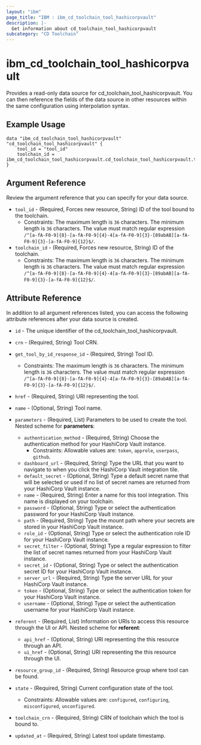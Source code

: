 ```yaml
---
layout: "ibm"
page_title: "IBM : ibm_cd_toolchain_tool_hashicorpvault"
description: |-
  Get information about cd_toolchain_tool_hashicorpvault
subcategory: "CD Toolchain"
---
```


# ibm_cd_toolchain_tool_hashicorpvault

Provides a read-only data source for cd_toolchain_tool_hashicorpvault. You can then reference the fields of the data source in other resources within the same configuration using interpolation syntax.

## Example Usage

```hcl
data "ibm_cd_toolchain_tool_hashicorpvault" "cd_toolchain_tool_hashicorpvault" {
	tool_id = "tool_id"
	toolchain_id = ibm_cd_toolchain_tool_hashicorpvault.cd_toolchain_tool_hashicorpvault.toolchain_id
}
```

## Argument Reference

Review the argument reference that you can specify for your data source.

* `tool_id` - (Required, Forces new resource, String) ID of the tool bound to the toolchain.
  * Constraints: The maximum length is `36` characters. The minimum length is `36` characters. The value must match regular expression `/^[a-fA-F0-9]{8}-[a-fA-F0-9]{4}-4[a-fA-F0-9]{3}-[89abAB][a-fA-F0-9]{3}-[a-fA-F0-9]{12}$/`.
* `toolchain_id` - (Required, Forces new resource, String) ID of the toolchain.
  * Constraints: The maximum length is `36` characters. The minimum length is `36` characters. The value must match regular expression `/^[a-fA-F0-9]{8}-[a-fA-F0-9]{4}-4[a-fA-F0-9]{3}-[89abAB][a-fA-F0-9]{3}-[a-fA-F0-9]{12}$/`.

## Attribute Reference

In addition to all argument references listed, you can access the following attribute references after your data source is created.

* `id` - The unique identifier of the cd_toolchain_tool_hashicorpvault.
* `crn` - (Required, String) Tool CRN.

* `get_tool_by_id_response_id` - (Required, String) Tool ID.
  * Constraints: The maximum length is `36` characters. The minimum length is `36` characters. The value must match regular expression `/^[a-fA-F0-9]{8}-[a-fA-F0-9]{4}-4[a-fA-F0-9]{3}-[89abAB][a-fA-F0-9]{3}-[a-fA-F0-9]{12}$/`.

* `href` - (Required, String) URI representing the tool.

* `name` - (Optional, String) Tool name.

* `parameters` - (Required, List) Parameters to be used to create the tool.
Nested scheme for **parameters**:
	* `authentication_method` - (Required, String) Choose the authentication method for your HashiCorp Vault instance.
	  * Constraints: Allowable values are: `token`, `approle`, `userpass`, `github`.
	* `dashboard_url` - (Required, String) Type the URL that you want to navigate to when you click the HashiCorp Vault integration tile.
	* `default_secret` - (Optional, String) Type a default secret name that will be selected or used if no list of secret names are returned from your HashiCorp Vault instance.
	* `name` - (Required, String) Enter a name for this tool integration. This name is displayed on your toolchain.
	* `password` - (Optional, String) Type or select the authentication password for your HashiCorp Vault instance.
	* `path` - (Required, String) Type the mount path where your secrets are stored in your HashiCorp Vault instance.
	* `role_id` - (Optional, String) Type or select the authentication role ID for your HashiCorp Vault instance.
	* `secret_filter` - (Optional, String) Type a regular expression to filter the list of secret names returned from your HashiCorp Vault instance.
	* `secret_id` - (Optional, String) Type or select the authentication secret ID for your HashiCorp Vault instance.
	* `server_url` - (Required, String) Type the server URL for your HashiCorp Vault instance.
	* `token` - (Optional, String) Type or select the authentication token for your HashiCorp Vault instance.
	* `username` - (Optional, String) Type or select the authentication username for your HashiCorp Vault instance.

* `referent` - (Required, List) Information on URIs to access this resource through the UI or API.
Nested scheme for **referent**:
	* `api_href` - (Optional, String) URI representing the this resource through an API.
	* `ui_href` - (Optional, String) URI representing the this resource through the UI.

* `resource_group_id` - (Required, String) Resource group where tool can be found.

* `state` - (Required, String) Current configuration state of the tool.
  * Constraints: Allowable values are: `configured`, `configuring`, `misconfigured`, `unconfigured`.

* `toolchain_crn` - (Required, String) CRN of toolchain which the tool is bound to.

* `updated_at` - (Required, String) Latest tool update timestamp.

